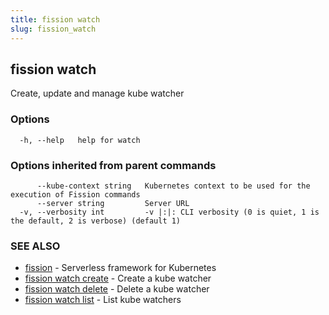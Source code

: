 ```yaml
---
title: fission watch
slug: fission_watch
---
```

## fission watch

Create, update and manage kube watcher

### Options

```
  -h, --help   help for watch
```

### Options inherited from parent commands

```
      --kube-context string   Kubernetes context to be used for the execution of Fission commands
      --server string         Server URL
  -v, --verbosity int         -v |:|: CLI verbosity (0 is quiet, 1 is the default, 2 is verbose) (default 1)
```

### SEE ALSO

* [fission](/docs/fission-cli/fission/)	 - Serverless framework for Kubernetes
* [fission watch create](/docs/fission-cli/fission_watch_create/)	 - Create a kube watcher
* [fission watch delete](/docs/fission-cli/fission_watch_delete/)	 - Delete a kube watcher
* [fission watch list](/docs/fission-cli/fission_watch_list/)	 - List kube watchers

